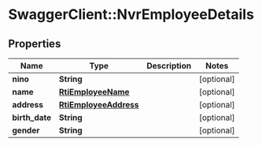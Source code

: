 # SwaggerClient::NvrEmployeeDetails

## Properties
Name | Type | Description | Notes
------------ | ------------- | ------------- | -------------
**nino** | **String** |  | [optional] 
**name** | [**RtiEmployeeName**](RtiEmployeeName.md) |  | [optional] 
**address** | [**RtiEmployeeAddress**](RtiEmployeeAddress.md) |  | [optional] 
**birth_date** | **String** |  | [optional] 
**gender** | **String** |  | [optional] 

